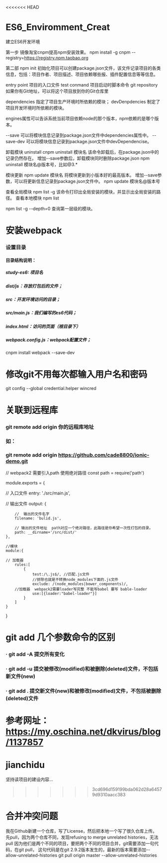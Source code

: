 <<<<<<< HEAD
# ES6_Enviromment_Creat
建立ES6开发环境


第一步 镜像淘宝cnpm提高npm安装效果。
npm install -g cnpm --registry=https://registry.npm.taobao.org

第二部 npm init 初始化项目可以创建package.json文件，该文件记录项目的各类信息，包括：项目作者、项目描述、项目依赖哪些报、插件配置信息等等信息。

entry point 项目的入口文件
test conmand 项目启动时脚本命令
git repository 如果你有Git地址，可以将这个项目放到你的Git仓库里

dependencies 指定了项目生产环境时所依赖的模块；
devDenpdencies 制定了项目开发环境时所依赖的模块。

engines属性可以告诉系统当前项目依赖node的那个版本，npm依赖的是哪个版本。

--save  可以将模块信息记录到package.json文件中dependencies属性中。
--save-dev 可以将模块信息记录到package.json文件中devDependencise。

卸载模块
uninstall
cnpm uninstall  模块名 
该命令卸载后，在package.json中的记录仍然存在。
增加--save参数后，卸载模块同时删除package.json
npm uninstall 模块名@版本号，比如@3.*

模块更新
npm update 模块名
将模块更新到小版本好的最高版本。
增加--save参数，可以将更新信息记录到package.json文件中。
npm update 模块名@版本号

查看全局模块 
npm list -g
该命令打印出全局安装的模块，并显示出全局安装的路径。
查看本地模块
npm list

npm list -g --depth=0
查询第一层级的模块。

# 安装webpack
### 设置目录
#### 目录结构说明： 
##### study-es6: 项目名 
##### dist/js：存放打包后的文件； 
##### src：开发环境访问的目录； 
##### src/main.js：我们编写的es6代码； 
##### index.html：访问的页面（根目录下） 
##### webpack.config.js：webpack配置文件；

cnpm install webpack --save-dev

# 修改git不用每次都输入用户名和密码
git config --global credential.helper wincred

# 关联到远程库

### git remote add origin 你的远程库地址
### 如：
### 
### git remote add origin https://github.com/cade8800/ionic-demo.git

// webpack2 需要引入path 使用绝对路径
const path = require('path')

module.exports = {

//  入口文件 
    entry: './src/main.js',

//  输出文件
    output: {

        //  输出的文件名字
        filename: 'bulid.js',

        // 输出的文件地址  path对应一个绝对路径，此路径是你希望一次性打包的目录。
        path: __dirname+'/src/dist/'
    },

    //模块
    module:{

    // 加载器
        rules:[
            {
                test:/\.js$/, //匹配.js文件
                //排除也就是不转换node_modules下面的.js文件
                exclude: /(node_modules|bower_components)/,
        //加载器  webpack2需要loader写完整 不能写babel 要写 bable-loader
                use:[{loader:"babel-loader"}]
            }
        ]
    }
}


# git add 几个参数命令的区别

### ·  git add -A  提交所有变化
### 
### ·  git add -u  提交被修改(modified)和被删除(deleted)文件，不包括新文件(new)
### 
### ·  git add .  提交新文件(new)和被修改(modified)文件，不包括被删除(deleted)文件

参考网址：https://my.oschina.net/dkvirus/blog/1137857
=======
# jianchidu
坚持读项目的建设内容...
>>>>>>> 3cd696d159199bda062d28a64579d9310aacc383

# 合并冲突问题
我在Github新建一个仓库，写了License，然后把本地一个写了很久仓库上传。
先pull，因为两个仓库不同，发现refusing to merge unrelated histories，无法pull
因为他们是两个不同的项目，要把两个不同的项目合并，git需要添加一句代码，在git pull，
这句代码是在git 2.9.2版本发生的，最新的版本需要添加--allow-unrelated-histories
git pull origin master --allow-unrelated-histories

